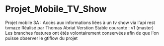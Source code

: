 # Projet_Mobile_TV_Show
Projet mobile 3A : Accès aux informations liées à un tv show via l'api rest tvmaze
Réalisé par Thomas Abriat
Verstion Stable courante : v1 (master)
Les branches features ont étés volontairement conservées afin de que l'on puisse observer le gtiflow du projet
